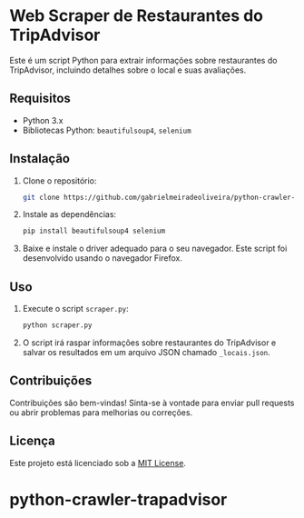 # Web Scraper de Restaurantes do TripAdvisor

Este é um script Python para extrair informações sobre restaurantes do TripAdvisor, incluindo detalhes sobre o local e suas avaliações.

## Requisitos

- Python 3.x
- Bibliotecas Python: `beautifulsoup4`, `selenium`

## Instalação

1. Clone o repositório:

    ```bash
    git clone https://github.com/gabrielmeiradeoliveira/python-crawler-trapadvisor
    ```

2. Instale as dependências:

    ```bash
    pip install beautifulsoup4 selenium
    ```

3. Baixe e instale o driver adequado para o seu navegador. Este script foi desenvolvido usando o navegador Firefox.

## Uso

1. Execute o script `scraper.py`:

    ```bash
    python scraper.py
    ```

2. O script irá raspar informações sobre restaurantes do TripAdvisor e salvar os resultados em um arquivo JSON chamado `_locais.json`.

## Contribuições

Contribuições são bem-vindas! Sinta-se à vontade para enviar pull requests ou abrir problemas para melhorias ou correções.

## Licença

Este projeto está licenciado sob a [MIT License](https://opensource.org/licenses/MIT).

# python-crawler-trapadvisor
